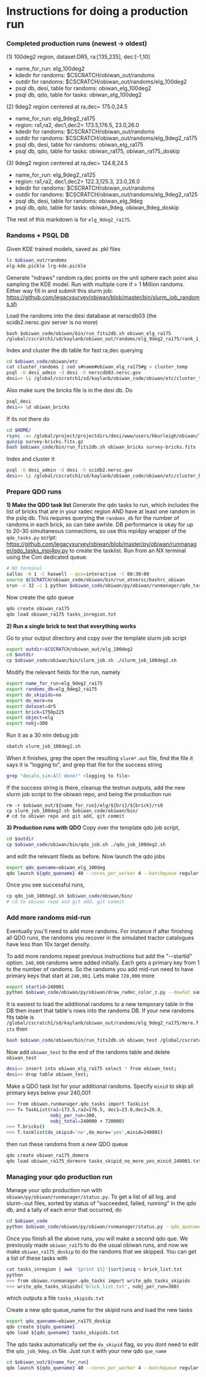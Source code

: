 # Instructions for doing a production run

### Completed production runs (newest -> oldest)

(1) 100deg2 region, dataset:DR5, ra:[135,235], dec:[-1,10]
* name_for_run: elg_100deg2
* kdedir for randoms: $CSCRATCH/obiwan_out/randoms
* outdir for randoms: $CSCRATCH/obiwan_out/randoms/elg_100deg2
* psql db, desi, table for randoms: obiwan_elg_100deg2
* psql db, qdo, table for tasks: obiwan_elg_100deg2

(2) 9deg2 region centered at ra,dec= 175.0,24.5
* name_for_run: elg_9deg2_ra175
* region: ra1,ra2, dec1,dec2= 173.5,176.5, 23.0,26.0
* kdedir for randoms: $CSCRATCH/obiwan_out/randoms
* outdir for randoms: $CSCRATCH/obiwan_out/randoms/elg_9deg2_ra175
* psql db, desi, table for randoms: obiwan_elg_ra175
* psql db, qdo, table for tasks: obiwan_ra175, obiwan_ra175_doskip

(3) 9deg2 region centered at ra,dec= 124.8,24.5
* name_for_run: elg_9deg2_ra125
* region: ra1,ra2, dec1,dec2= 122.3,125.3, 23.0,26.0
* kdedir for randoms: $CSCRATCH/obiwan_out/randoms
* outdir for randoms: $CSCRATCH/obiwan_out/randoms/elg_9deg2_ra125
* psql db, desi, table for randoms: obiwan_elg_9deg
* psql db, qdo, table for tasks: obiwan_9deg, obiwan_9deg_doskip



The rest of this markdown is for `elg_9deg2_ra175`.

### Randoms + PSQL DB

Given KDE trained models, saved as .pkl files
```sh
ls $obiwan_out/randoms
elg-kde.pickle lrg-kde.pickle
```

Generate "ndraws" random ra,dec points on the unit sphere each point also sampling the KDE model. Run with multiple core if > 1 Million randoms. Either way fill in and submit this slurm job:
https://github.com/legacysurvey/obiwan/blob/master/bin/slurm_job_randoms.sh

Load the randoms into the desi database at nerscdb03 (the scidb2.nersc.gov server is no more)
```
bash $obiwan_code/obiwan/bin/run_fits2db.sh obiwan_elg_ra175 /global/cscratch1/sd/kaylanb/obiwan_out/randoms/elg_9deg2_ra175/rank_1_seed_1.fits
```

Index and cluster the db table for fast ra,dec querying
```sh
cd $obiwan_code/obiwan/etc
cat cluster_randoms | sed s#name#obiwan_elg_ra175#g > cluster_temp
psql -U desi_admin -d desi -h nerscdb03.nersc.gov
desi=> \i /global/cscratch1/sd/kaylanb/obiwan_code/obiwan/etc/cluster_temp
```

Also make sure the bricks file is in the desi db. Do
```sh
psql_desi 
desi=> \d obiwan_bricks
```
If its not there do
```sh
cd $HOME/
rsync -av /global/project/projectdirs/desi/www/users/kburleigh/obiwan/legacysurveydir/survey-bricks.fits.gz .
gunzip survey-bricks.fits.gz
bash $obiwan_code/bin/run_fits2db.sh obiwan_bricks survey-bricks.fits 
```
Index and cluster it
```sh
psql -U desi_admin -d desi -h scidb2.nersc.gov
desi=> \i /global/cscratch1/sd/kaylanb/obiwan_code/obiwan/etc/cluster_bricks
```

### Prepare QDO runs

**1) Make the QDO task list**
Generate the qdo tasks to run, which includes the list of bricks that are in your radec region AND have at least one random in the pslq db. This requires querying the `randoms_db` for the number of randoms in each brick, so can take awhile. DB performance is okay for up to 20-30 simultaneous connections, so use this mpi4py wrapper of the `qdo_tasks.py` script:
https://github.com/legacysurvey/obiwan/blob/master/py/obiwan/runmanager/qdo_tasks_mpi4py.py
to create the tasklist. Run from an NX terminal using the Cori dedicated queue. 
```sh
# NX terminal
salloc -N 1 -C haswell --qos=interactive -t 00:30:00
source $CSCRATCH/obiwan_code/obiwan/bin/run_atnersc/bashrc_obiwan
srun -n 32 -c 1 python $obiwan_code/obiwan/py/obiwan/runmanager/qdo_tasks_mpi4py.py --ra1 135. --ra2 235. --dec1 "-1" --dec2 10 --nobj_per_run 1000 --obj elg --randoms_db obiwan_elg_100deg2 --do_more 'no' --minid 1
```

Now create the qdo queue
```sh
qdo create obiwan_ra175 
qdo load obiwan_ra175 tasks_inregion.txt
```

**2) Run a single brick to test that everything works**

Go to your output directory and copy over the template slurm job script
```sh
export outdir=$CSCRATCH/obiwan_out/elg_100deg2
cd $outdir
cp $obiwan_code/obiwan/bin/slurm_job.sh ./slurm_job_100deg2.sh
```
Modify the relevant fields for the run, namely
```sh
export name_for_run=elg_9deg2_ra175
export randoms_db=elg_9deg2_ra175
export do_skipids=no
export do_more=no
export dataset=dr5
export brick=1750p225
export object=elg
export nobj=300
```
Run it as a 30 min debug job
```sh
sbatch slurm_job_100deg2.sh
```
When it finishes, grep the open the resulting `slurm*.out` file, find the file it says it is "logging to", and grep that file for the success string
```sh
grep "decals_sim:All done!" <logging to file>
```
If the success string is there, cleanup the testrun outputs, add the new slurm job script to the obiwan repo, and being the production run
```
rm -r $obiwan_out/${name_for_run}/elg/${bri}/${brick}/rs0
cp slurm_job_100deg2.sh $obiwan_code/obiwan/bin/
# cd to obiwan repo and git add, git commit
```

**3) Production runs with QDO**
Copy over the template qdo job script, 
```sh
cd $outdir
cp $obiwan_code/obiwan/bin/qdo_job.sh ./qdo_job_100deg2.sh
```
and edit the relevant fileds as before. Now launch the qdo jobs
```sh
export qdo_quename=obiwan_elg_100deg
qdo launch ${qdo_quename} 40 --cores_per_worker 4 --batchqueue regular --walltime 05:00:00 --script $outdir/qdo_job_100deg2.sh --keep_env
```
Once you see successful runs, 
```sh
cp qdo_job_100deg2.sh $obiwan_code/obiwan/bin/
# cd to obiwan repo and git add, git commit
```

### Add more randoms mid-run
Eventually you'll need to add more randoms. For instance if after finishing all QDO runs, the randoms you recover in the simulated tractor catalogues have less than 10x target density.

To add more randoms repeat previous instructions but add the "--startid" option. `240,000` randoms were added initially. Each gets a primary key from 1 to the number of randoms. So the randoms you add mid-run need to have primary keys that start at `240,001`. Lets make `720,000` more
```sh
export startid=240001
python $obiwan_code/obiwan/py/obiwan/draw_radec_color_z.py --dowhat sample --obj elg --ra1  --ra2 ${ra2} --dec1 ${dec1} --dec2 ${dec2} --ndraws 240000 --kdedir ${kdedir} --outdir ${outdir} --startid ${startid}
```

It is easiest to load the additional randoms to a new temporary table in the DB then insert that table's rows into the randoms DB. If your new randoms fits table is `/global/cscratch1/sd/kaylanb/obiwan_out/randoms/elg_9deg2_ra175/more.fits` then 
```sh
bash $obiwan_code/obiwan/bin/run_fits2db.sh obiwan_test /global/cscratch1/sd/kaylanb/obiwan_out/randoms/elg_9deg2_ra175/more.fits
```

Now add `obiwan_test` to the end of the randoms table and delete `obiwan_test`
```sh
desi=> insert into obiwan_elg_ra175 select * from obiwan_test;
desi=> drop table obiwan_test;
```

Make a QDO task list for your additional randoms. Specify `minid` to skip all primary keys below your 240,001
```sh
>>> from obiwan.runmanager.qdo_tasks import TaskList
>>> T= TaskList(ra1=173.5,ra2=176.5, dec1=23.0,dec2=26.0,
                nobj_per_run=300,
                nobj_total=240000 + 720000)
>>> T.bricks()
>>> T.tasklist(do_skipid='no',do_more='yes',minid=240001)
```
then run these randoms from a new QDO queue
```sh
qdo create obiwan_ra175_domore
qdo load obiwan_ra175_dormore tasks_skipid_no_more_yes_minid_240001.txt
```

### Managing your qdo production run
Manage your qdo production run with `obiwan/py/obiwan/runmanager/status.py`. To get a list of all log.<brickname> and slurm-<slurmid>.out files, sorted by status of "succeeded, failed, running" in the qdo db, and a tally of each error that occurred, do
```sh
cd $obiwan_code
python $obiwan_code/obiwan/py/obiwan/runmanager/status.py --qdo_quename ${qdo_quename} --outdir /global/cscratch1/sd/kaylanb/obiwan_out/${name_for_run} --obj elg
```

Once you finish all the above runs, you will make a second qdo que. We previously made `obiwan_ra175` to do the usual obiwan runs, and now we make `obiwan_ra175_doskip` to do the randoms that we skipped. You can get a list of these tasks with
```sh
cat tasks_inregion | awk '{print $1}'|sort|uniq > brick_list.txt
python
>>> from obiwan.runmanager.qdo_tasks import write_qdo_tasks_skipids
>>> write_qdo_tasks_skipids('brick_list.txt', nobj_per_run=300)
```
which outputs a file `tasks_skipids.txt`

Create a new qdo queue_name for the skipid runs and load the new tasks
```sh
export qdo_quename=obiwan_ra175_doskip
qdo create ${qdo_quename} 
qdo load ${qdo_quename} tasks_skipids.txt
```

The qdo tasks automatically set the `do_skipid` flag, so you dont need to edit the `qdo_job_9deg.sh` file. Just run it with your new qdo `que_name`
```sh
cd $obiwan_out/${name_for_run}
qdo launch ${qdo_quename} 40 --cores_per_worker 4 --batchqueue regular --walltime 05:00:00 --script $obiwan_code/obiwan/bin/qdo_job_9deg.sh --keep_env
```




